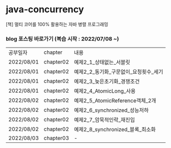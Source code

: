 # java-concurrency
[책] 멀티 코어를 100% 활용하는 자바 병렬 프로그래밍

### blog 포스팅 바로가기 (복습 시작 : 2022/07/08 ~)
| | | |
|-|-|-|
|공부일자|chapter|내용|
|2022/08/01|chapter02|예제2_1_상태없는_서블릿|
|2022/08/01|chapter02|예제2_2_동기화_구문없이_요청횟수_세기|
|2022/08/01|chapter02|예제2_3_늦은초기화_경쟁조건|
|2022/08/01|chapter02|예제2_4_AtomicLong_사용|
|2022/08/02|chapter02|예제2_5_AtomicReference객체_2개
|2022/08/02|chapter02|예제2_6_synchronized_성능저하|
|2022/08/02|chapter02|예제2_7_암묵적인락_재진입|
|2022/08/02|chapter02|예제2_8_synchronized_블록_최소화|
|2022/08/03|chapter03|-|
